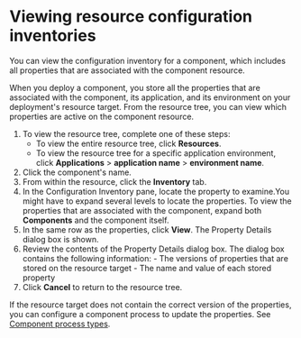 # Viewing resource configuration inventories

You can view the configuration inventory for a component, which includes all properties that are associated with the component resource.

When you deploy a component, you store all the properties that are associated with the component, its application, and its environment on your deployment's resource target. From the resource tree, you can view which properties are active on the component resource.

1.  To view the resource tree, complete one of these steps: 
    -   To view the entire resource tree, click **Resources**.
    -   To view the resource tree for a specific application environment, click **Applications** \> **application name** \> **environment name**.
2.   Click the component's name. 
3.   From within the resource, click the **Inventory** tab. 
4.  In the Configuration Inventory pane, locate the property to examine.You might have to expand several levels to locate the properties. To view the properties that are associated with the component, expand both **Components** and the component itself.
5.   In the same row as the properties, click **View**. The Property Details dialog box is shown.
6.   Review the contents of the Property Details dialog box. The dialog box contains the following information:
    -   The versions of properties that are stored on the resource target
    -   The name and value of each stored property
7.   Click **Cancel** to return to the resource tree. 

If the resource target does not contain the correct version of the properties, you can configure a component process to update the properties. See [Component process types](comp_process_types.md#).

